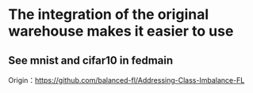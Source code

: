 # The integration of the original warehouse makes it easier to use
## See mnist and cifar10 in fedmain

Origin：https://github.com/balanced-fl/Addressing-Class-Imbalance-FL



